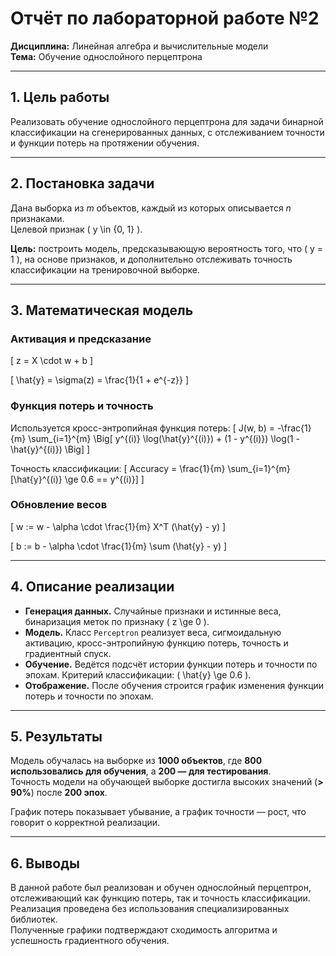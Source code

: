 # Отчёт по лабораторной работе №2  
**Дисциплина:** Линейная алгебра и вычислительные модели  
**Тема:** Обучение однослойного перцептрона  

---

## 1. Цель работы
Реализовать обучение однослойного перцептрона для задачи бинарной классификации на сгенерированных данных, с отслеживанием точности и функции потерь на протяжении обучения.

---

## 2. Постановка задачи
Дана выборка из *m* объектов, каждый из которых описывается *n* признаками.  
Целевой признак \( y \in \{0, 1\} \).

**Цель:** построить модель, предсказывающую вероятность того, что \( y = 1 \), на основе признаков, и дополнительно отслеживать точность классификации на тренировочной выборке.

---

## 3. Математическая модель

### Активация и предсказание
\[
z = X \cdot w + b
\]

\[
\hat{y} = \sigma(z) = \frac{1}{1 + e^{-z}}
\]

### Функция потерь и точность
Используется кросс-энтропийная функция потерь:
\[
J(w, b) = -\frac{1}{m} \sum_{i=1}^{m} \Big[ y^{(i)} \log(\hat{y}^{(i)}) + (1 - y^{(i)}) \log(1 - \hat{y}^{(i)}) \Big]
\]

Точность классификации:
\[
Accuracy = \frac{1}{m} \sum_{i=1}^{m} [\hat{y}^{(i)} \ge 0.6 == y^{(i)}]
\]

### Обновление весов
\[
w := w - \alpha \cdot \frac{1}{m} X^T (\hat{y} - y)
\]

\[
b := b - \alpha \cdot \frac{1}{m} \sum (\hat{y} - y)
\]

---

## 4. Описание реализации
- **Генерация данных.** Случайные признаки и истинные веса, бинаризация меток по признаку \( z \ge 0 \).  
- **Модель.** Класс `Perceptron` реализует веса, сигмоидальную активацию, кросс-энтропийную функцию потерь, точность и градиентный спуск.  
- **Обучение.** Ведётся подсчёт истории функции потерь и точности по эпохам. Критерий классификации: \( \hat{y} \ge 0.6 \).  
- **Отображение.** После обучения строится график изменения функции потерь и точности по эпохам.

---

## 5. Результаты
Модель обучалась на выборке из **1000 объектов**, где **800 использовались для обучения**, а **200 — для тестирования**.  
Точность модели на обучающей выборке достигла высоких значений (**> 90%**) после **200 эпох**.  

График потерь показывает убывание, а график точности — рост, что говорит о корректной реализации.

---

## 6. Выводы
В данной работе был реализован и обучен однослойный перцептрон, отслеживающий как функцию потерь, так и точность классификации.  
Реализация проведена без использования специализированных библиотек.  
Полученные графики подтверждают сходимость алгоритма и успешность градиентного обучения.
